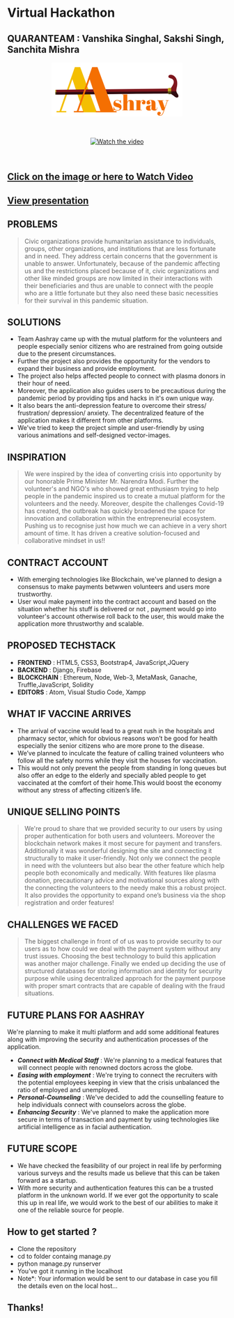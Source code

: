 # Virtual Hackathon

## QUARANTEAM : Vanshika Singhal, Sakshi Singh, Sanchita Mishra
<p align="center"><img src="https://github.com/SanchitaMishra170676/GHCI-Skillenza/blob/master/AAshray/statics/images/logo.png" width="300"/></p>


<br><p align="center"> 
[![Watch the video](https://github.com/SanchitaMishra170676/Virtual-Hackathon/blob/master/SS.PNG)](https://www.youtube.com/watch?v=Hslm-TOzNNE&feature=youtu.be "Watch Complete Video - Hover to see this")
  </p>
  <br>


## [Click on the image or here to Watch Video](https://www.youtube.com/watch?v=Hslm-TOzNNE&feature=youtu.be)
## [View presentation](https://docs.google.com/presentation/d/1JMJr4rApRHw1p7j-3FVPsj-LVhrxdgDMS9Q-8s2KDAA/edit#slide=id.g95192153f1_2_0)
## PROBLEMS
> Civic organizations provide humanitarian assistance to individuals, groups, other organizations, and institutions that are less fortunate and in need. They address certain concerns that the government is unable to answer. Unfortunately, because of the pandemic affecting us and the restrictions placed because of it, civic organizations and other like minded groups are now limited in their interactions with their beneficiaries and thus are unable to connect with the people who are a little fortunate but they also need these basic necessities for their survival in this pandemic situation.

## SOLUTIONS
- Team Aashray came up with the mutual platform for the volunteers and people especially senior citizens who are restrained from going outside due to the present circumstances.
- Further the project also provides the opportunity for the vendors to expand their business and provide employment.
- The project also helps affected people to connect with plasma donors in their hour of need. 
- Moreover, the application also guides users to be precautious during the pandemic period by providing tips and hacks in it's own unique way.
-  It also bears the anti-depression feature to overcome their stress/ frustration/ depression/ anxiety. The decentralized feature of the application makes it different from other platforms. 
- We've tried to keep the project simple and user-friendly by using various animations and self-designed vector-images. 

## INSPIRATION
> We were inspired by the idea of converting crisis into opportunity by our honorable Prime Minister Mr. Narendra Modi. Further the volunteer's and NGO's who showed great enthusiasm trying to help people in the pandemic inspired us to create a mutual platform for the volunteers and the needy. Moreover, despite the challenges Covid-19 has created, the outbreak has quickly broadened the space for innovation and collaboration within the entrepreneurial ecosystem. Pushing us to recognise just how much we can achieve in a very short amount of time. It has driven a creative solution-focused and collaborative mindset in us!!

## CONTRACT ACCOUNT
- With emerging technologies like Blockchain, we've planned to design a consensus to make payments betwwen volunteers and users more trustworthy.
- User woul make payment into the contract account and based on the situation whether his stuff is delivered or not , payment would go into volunteer's account otherwise roll back to the user, this would make the application more thrustworthy and scalable.



## PROPOSED TECHSTACK
- **FRONTEND**     : HTML5, CSS3, Bootstrap4, JavaScript,JQuery 
- **BACKEND** 	  : Django, Firebase
- **BLOCKCHAIN** : Ethereum, Node, Web-3, MetaMask, 
    Ganache, Truffle,JavaScript, Solidity
- **EDITORS**           : Atom, Visual Studio Code, Xampp 



## WHAT IF VACCINE ARRIVES
- The arrival of vaccine would lead to a great rush in the hospitals and pharmacy sector, which for obvious reasons won’t be good for health especially the senior citizens who are more prone to the disease.
- We’ve planned to inculcate the feature of calling trained volunteers who follow all the safety norms while they visit the houses for vaccination. 
- This would not only prevent the people from standing in long queues but also offer an edge to the elderly and specially abled people to get vaccinated at the comfort of their home.This would boost the economy without any stress of affecting citizen’s life.



## UNIQUE SELLING POINTS
> We're proud to share that we provided security to our users by using proper authentication for both users and volunteers. Moreover the blockchain network makes it most secure for payment and transfers. Additionally it was wonderful designing the site and connecting it structurally to make it user-friendly.
Not only we connect the people in need with the volunteers but also bear the other feature which help people both economically and medically.
With features like plasma donation, precautionary advice and motivational sources along with the connecting the volunteers to the needy make this a robust project. It also provides the opportunity to expand one’s business via the shop registration and order features!


## CHALLENGES WE FACED
> The biggest challenge in front of of us was to provide security to our users as to how could we deal with the payment system without any trust issues. Choosing the best technology to build this application was another major challenge. 
Finally we ended up deciding the use of structured databases for storing information and identity for security purpose while using decentralized approach for the payment purpose with proper smart contracts that are capable of dealing with the fraud situations.

## FUTURE PLANS FOR AASHRAY
We're planning to make it multi platform and add some additional features along with improving the security and authentication processes of the application. 
- ***Connect with Medical Staff*** : We're planning to a medical features that will connect people with renowned doctors across the globe. 
- ***Easing with employment*** : We're trying to connect the recruiters with the potential employees keeping in view that the crisis unbalanced the ratio of employed and unemployed.
- ***Personal-Counseling*** : We've decided to add the counselling feature to help individuals connect with counselors across the globe.
- ***Enhancing Security*** : We've planned to make the application more secure in terms of transaction and payment by using technologies like artificial intelligence as in facial authentication.

##  FUTURE SCOPE
- We have checked the feasibility of our project in real life by performing various surveys and the results made us believe that this can be taken forward as a startup. 
- With more security and authentication features this can be a trusted platform in the unknown world. If we ever got the opportunity to scale this up in real life, we would work to the best of our abilities to make it one of the reliable source for people.

## How to get started ?
- Clone the repository
- cd to folder containg manage.py
- python manage.py runserver
- You've got it running in the localhost
- Note*: Your information would be sent to our database in case you fill the details even on the local host...

## Thanks!
